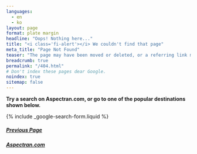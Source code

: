 ```yaml
---
languages:
  - en
  - ko
layout: page
format: plate margin
headline: "Oops! Nothing here..."
title: "<i class='fi-alert'></i> We couldn't find that page"
meta_title: "Page Not Found"
teaser: "The page may have been moved or deleted, or a referring link may be incorrect."
breadcrumb: true
permalink: "/404.html"
# Don't index these pages dear Google.
noindex: true
sitemap: false
---
```


**Try a search on Aspectran.com, or go to one of the popular destinations shown below.**

{% include _google-search-form.liquid %}

<div class="grid-x grid-padding-x t30">
  <div class="medium-6 cell text-center t10">
    <div class="panel">
      <a href="javascript:history.back();"><h5><i class='fi-arrow-left'></i> Previous Page</h5></a>
    </div>
  </div>
  <div class="medium-6 cell text-center t10">
    <div class="panel">
      <a href="{{ site.baseurl }}/"><h5><i class='fi-home'></i> Aspectran.com</h5></a>
    </div>
  </div>
</div>
